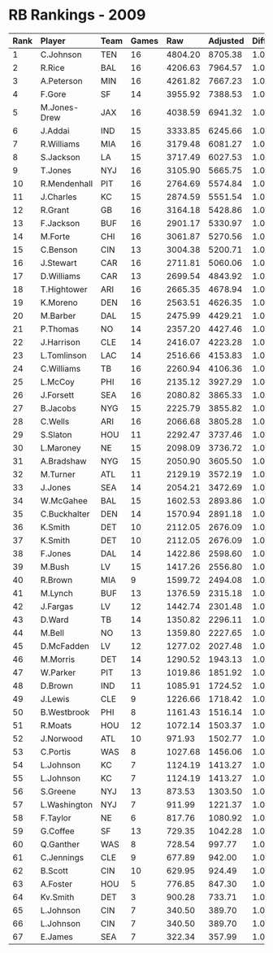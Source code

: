 # RB Rankings - 2009

| Rank | Player       | Team | Games | Raw     | Adjusted | Difficulty | Avg/Game | Typical | Consistency    | Trend    |
| :----| :------------| :----| :-----| :-------| :--------| :----------| :--------| :-------| :--------------| :--------|
| 1    | C.Johnson    | TEN  | 16    | 4804.20 | 8705.38  | 1.000      | 544.09   | 610.72  | 9/1/6          | +107.3%  |
| 2    | R.Rice       | BAL  | 16    | 4206.63 | 7964.57  | 1.000      | 497.79   | 491.82  | 7/1/8          | +92.7%   |
| 3    | A.Peterson   | MIN  | 16    | 4261.82 | 7667.23  | 1.000      | 479.20   | 469.90  | 8/1/7          | +79.4%   |
| 4    | F.Gore       | SF   | 14    | 3955.92 | 7388.53  | 1.000      | 527.75   | 463.51  | 6/0/8          | +137.5%  |
| 5    | M.Jones-Drew | JAX  | 16    | 4038.59 | 6941.32  | 1.000      | 433.83   | 443.68  | 9/1/6          | +98.0%   |
| 6    | J.Addai      | IND  | 15    | 3333.85 | 6245.66  | 1.000      | 416.38   | 423.60  | 7/2/6          | +72.7%   |
| 7    | R.Williams   | MIA  | 16    | 3179.48 | 6081.27  | 1.000      | 380.08   | 387.46  | 10/1/5         | +96.7%   |
| 8    | S.Jackson    | LA   | 15    | 3717.49 | 6027.53  | 1.000      | 401.84   | 372.34  | 5/1/9          | +63.2%   |
| 9    | T.Jones      | NYJ  | 16    | 3105.90 | 5665.75  | 1.000      | 354.11   | 363.68  | 8/2/6          | +78.4%   |
| 10   | R.Mendenhall | PIT  | 16    | 2764.69 | 5574.84  | 1.000      | 348.43   | 368.48  | 8/0/8          | +140.6%  |
| 11   | J.Charles    | KC   | 15    | 2874.59 | 5551.54  | 1.000      | 370.10   | 387.31  | 8/0/7          | +214.2%  |
| 12   | R.Grant      | GB   | 16    | 3164.18 | 5428.86  | 1.000      | 339.30   | 347.92  | 9/2/5          | +70.1%   |
| 13   | F.Jackson    | BUF  | 16    | 2901.17 | 5330.97  | 1.000      | 333.19   | 327.74  | 9/0/7          | +180.2%  |
| 14   | M.Forte      | CHI  | 16    | 3061.87 | 5270.56  | 1.000      | 329.41   | 336.00  | 9/1/6          | +60.5%   |
| 15   | C.Benson     | CIN  | 13    | 3004.38 | 5200.71  | 1.000      | 400.05   | 381.85  | 6/0/7          | +106.2%  |
| 16   | J.Stewart    | CAR  | 16    | 2711.81 | 5060.06  | 1.000      | 316.25   | 287.70  | 8/1/7          | +177.9%  |
| 17   | D.Williams   | CAR  | 13    | 2699.54 | 4843.92  | 1.000      | 372.61   | 374.29  | 7/0/6          | +91.6%   |
| 18   | T.Hightower  | ARI  | 16    | 2665.35 | 4678.94  | 1.000      | 292.43   | 308.15  | 10/1/5         | +86.2%   |
| 19   | K.Moreno     | DEN  | 16    | 2563.51 | 4626.35  | 1.000      | 289.15   | 299.97  | 7/2/7          | +79.7%   |
| 20   | M.Barber     | DAL  | 15    | 2475.99 | 4429.21  | 1.000      | 295.28   | 309.20  | 9/2/4          | +65.9%   |
| 21   | P.Thomas     | NO   | 14    | 2357.20 | 4427.46  | 1.000      | 316.25   | 301.02  | 7/0/7          | +167.5%  |
| 22   | J.Harrison   | CLE  | 14    | 2416.07 | 4223.28  | 1.000      | 301.66   | 339.17  | 8/0/6          | +456.7%  |
| 23   | L.Tomlinson  | LAC  | 14    | 2516.66 | 4153.83  | 1.000      | 296.70   | 312.43  | 8/0/6          | +100.9%  |
| 24   | C.Williams   | TB   | 16    | 2260.94 | 4106.36  | 1.000      | 256.65   | 265.11  | 7/2/7          | +119.6%  |
| 25   | L.McCoy      | PHI  | 16    | 2135.12 | 3927.29  | 1.000      | 245.46   | 244.49  | 7/1/8          | +185.1%  |
| 26   | J.Forsett    | SEA  | 16    | 2080.82 | 3865.33  | 1.000      | 241.58   | 238.71  | 9/0/7          | +293.4%  |
| 27   | B.Jacobs     | NYG  | 15    | 2225.79 | 3855.82  | 1.000      | 257.05   | 245.29  | 10/0/5         | +117.3%  |
| 28   | C.Wells      | ARI  | 16    | 2066.68 | 3805.28  | 1.000      | 237.83   | 253.26  | 9/1/6          | +238.1%  |
| 29   | S.Slaton     | HOU  | 11    | 2292.47 | 3737.46  | 1.000      | 339.77   | 354.08  | 5/3/3          | INACTIVE |
| 30   | L.Maroney    | NE   | 15    | 2098.09 | 3736.72  | 1.000      | 249.11   | 288.59  | 9/1/5          | +196.1%  |
| 31   | A.Bradshaw   | NYG  | 15    | 2050.90 | 3605.50  | 1.000      | 240.37   | 222.24  | 8/0/7          | +107.2%  |
| 32   | M.Turner     | ATL  | 11    | 2129.19 | 3572.19  | 1.000      | 324.74   | 369.21  | 8/0/3          | +146.7%  |
| 33   | J.Jones      | SEA  | 14    | 2054.21 | 3472.69  | 1.000      | 248.05   | 239.29  | 6/3/5          | +179.5%  |
| 34   | W.McGahee    | BAL  | 15    | 1602.53 | 2893.86  | 1.000      | 192.92   | 173.92  | 8/0/7          | +316.8%  |
| 35   | C.Buckhalter | DEN  | 14    | 1570.94 | 2891.18  | 1.000      | 206.51   | 229.66  | 6/1/7          | +87.7%   |
| 36   | K.Smith      | DET  | 10    | 2112.05 | 2676.09  | 1.000      | 267.61   | 280.21  | 7/0/6          | INACTIVE |
| 37   | K.Smith      | DET  | 10    | 2112.05 | 2676.09  | 1.000      | 267.61   | 280.21  | 7/0/6          | INACTIVE |
| 38   | F.Jones      | DAL  | 14    | 1422.86 | 2598.60  | 1.000      | 185.61   | 193.01  | 6/1/7          | +110.3%  |
| 39   | M.Bush       | LV   | 15    | 1417.26 | 2556.80  | 1.000      | 170.45   | 157.45  | 8/0/7          | +221.7%  |
| 40   | R.Brown      | MIA  | 9     | 1599.72 | 2494.08  | 1.000      | 277.12   | 259.84  | 4/0/5          | INACTIVE |
| 41   | M.Lynch      | BUF  | 13    | 1376.59 | 2315.18  | 1.000      | 178.09   | 164.66  | 5/0/8          | +209.5%  |
| 42   | J.Fargas     | LV   | 12    | 1442.74 | 2301.48  | 1.000      | 191.79   | 223.35  | 9/0/3          | +157.1%  |
| 43   | D.Ward       | TB   | 14    | 1350.82 | 2296.11  | 1.000      | 164.01   | 142.84  | 5/3/6          | +131.2%  |
| 44   | M.Bell       | NO   | 13    | 1359.80 | 2227.65  | 1.000      | 171.36   | 180.83  | 8/0/5          | +139.6%  |
| 45   | D.McFadden   | LV   | 12    | 1277.02 | 2027.48  | 1.000      | 168.96   | 187.99  | 4/4/4          | +114.2%  |
| 46   | M.Morris     | DET  | 14    | 1290.52 | 1943.13  | 1.000      | 138.79   | 122.33  | 8/1/5          | +372.5%  |
| 47   | W.Parker     | PIT  | 13    | 1019.86 | 1851.92  | 1.000      | 142.46   | 132.37  | 9/0/4          | +550.8%  |
| 48   | D.Brown      | IND  | 11    | 1085.91 | 1724.52  | 1.000      | 156.77   | 178.20  | 6/1/4          | +248.6%  |
| 49   | J.Lewis      | CLE  | 9     | 1226.66 | 1718.42  | 1.000      | 190.94   | 193.26  | 5/0/4          | INACTIVE |
| 50   | B.Westbrook  | PHI  | 8     | 1161.43 | 1516.14  | 1.000      | 189.52   | 217.69  | 5/0/3          | +174.2%  |
| 51   | R.Moats      | HOU  | 12    | 1072.14 | 1503.37  | 1.000      | 125.28   | 92.35   | 5/0/7          | +748.0%  |
| 52   | J.Norwood    | ATL  | 10    | 971.93  | 1502.77  | 1.000      | 150.28   | 161.77  | 6/0/4          | +102.3%  |
| 53   | C.Portis     | WAS  | 8     | 1027.68 | 1456.06  | 1.000      | 182.01   | 201.79  | 4/1/3          | INACTIVE |
| 54   | L.Johnson    | KC   | 7     | 1124.19 | 1413.27  | 1.000      | 201.90   | 121.57  | 8/0/6          | +354.2%  |
| 55   | L.Johnson    | KC   | 7     | 1124.19 | 1413.27  | 1.000      | 201.90   | 121.57  | 8/0/6          | +354.2%  |
| 56   | S.Greene     | NYJ  | 13    | 873.53  | 1303.50  | 1.000      | 100.27   | 79.96   | 6/0/7          | +254.9%  |
| 57   | L.Washington | NYJ  | 7     | 911.99  | 1221.37  | 1.000      | 174.48   | 186.38  | 3/1/3          | INACTIVE |
| 58   | F.Taylor     | NE   | 6     | 817.76  | 1080.92  | 1.000      | 180.15   | 184.53  | 3/1/2          | +69.1%   |
| 59   | G.Coffee     | SF   | 13    | 729.35  | 1042.28  | 1.000      | 80.18    | 56.91   | 8/0/5          | +3569.4% |
| 60   | Q.Ganther    | WAS  | 8     | 728.54  | 997.77   | 1.000      | 124.72   | 123.92  | 5/1/2          | +164.4%  |
| 61   | C.Jennings   | CLE  | 9     | 677.89  | 942.00   | 1.000      | 104.67   | 64.79   | 4/0/5          | +462.9%  |
| 62   | B.Scott      | CIN  | 10    | 629.95  | 924.49   | 1.000      | 92.45    | 79.06   | 7/0/3          | +887.3%  |
| 63   | A.Foster     | HOU  | 5     | 776.85  | 847.30   | 1.000      | 169.46   | 127.14  | 2/0/3          | N/A      |
| 64   | Kv.Smith     | DET  | 3     | 900.28  | 733.71   | 1.000      | 244.57   | 244.57  | None/None/None | None     |
| 65   | L.Johnson    | CIN  | 7     | 340.50  | 389.70   | 1.000      | 55.67    | 121.57  | 8/0/6          | +354.2%  |
| 66   | L.Johnson    | CIN  | 7     | 340.50  | 389.70   | 1.000      | 55.67    | 121.57  | 8/0/6          | +354.2%  |
| 67   | E.James      | SEA  | 7     | 322.34  | 357.99   | 1.000      | 51.14    | 41.97   | 3/1/3          | INACTIVE |

